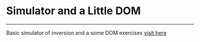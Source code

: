 # Simulator and a Little DOM
<hr />
Basic simulator of inversion and a some DOM exercises
<a href="/"> visit here</a>